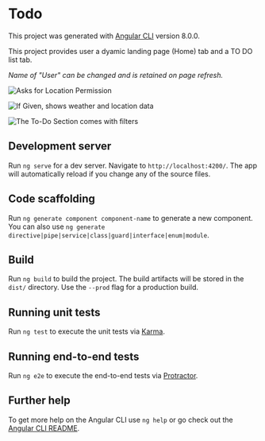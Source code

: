 # Todo

This project was generated with [Angular CLI](https://github.com/angular/angular-cli) version 8.0.0.

This project provides user a dyamic landing page (Home) tab and a TO DO list tab.

_Name of "User" can be changed and is retained on page refresh._

![Asks for Location Permission](https://i.imgur.com/dnLuJQL.png)

![If Given, shows weather and location data](https://i.imgur.com/Z4bapdB.png)

![The To-Do Section comes with filters](https://i.imgur.com/fD1G9ot.gifv)


## Development server

Run `ng serve` for a dev server. Navigate to `http://localhost:4200/`. The app will automatically reload if you change any of the source files.

## Code scaffolding

Run `ng generate component component-name` to generate a new component. You can also use `ng generate directive|pipe|service|class|guard|interface|enum|module`.

## Build

Run `ng build` to build the project. The build artifacts will be stored in the `dist/` directory. Use the `--prod` flag for a production build.

## Running unit tests

Run `ng test` to execute the unit tests via [Karma](https://karma-runner.github.io).

## Running end-to-end tests

Run `ng e2e` to execute the end-to-end tests via [Protractor](http://www.protractortest.org/).

## Further help

To get more help on the Angular CLI use `ng help` or go check out the [Angular CLI README](https://github.com/angular/angular-cli/blob/master/README.md).
